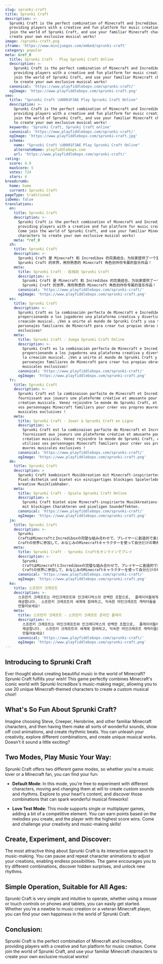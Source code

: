 ```yaml
---
slug: sprunki-craft
title: Sprunki Craft
description: >-
  Sprunki Craft is the perfect combination of Minecraft and Incredibox,
  providing players with a creative and fun platform for music creation. Come
  join the world of Sprunki Craft, and use your familiar Minecraft characters to
  create your own exclusive musical works!
image: /sprunki-craft.png
iframe: 'https://www.minijuegos.com/embed/sprunki-craft'
category: popular
meta: &ref_0
  title: Sprunki Craft - Play Sprunki Craft Online
  description: >-
    Sprunki Craft is the perfect combination of Minecraft and Incredibox,
    providing players with a creative and fun platform for music creation. Come
    join the world of Sprunki Craft, and use your familiar Minecraft characters
    to create your own exclusive musical works!
  canonical: 'https://www.playfiddlebops.com/sprunki-craft/'
  ogImage: 'https://www.playfiddlebops.com/sprunki-craft.png'
seo:
  title: "Sprunki Craft \U0001F3AE Play Sprunki Craft Online"
  description: >-
    Sprunki Craft is the perfect combination of Minecraft and Incredibox,
    providing players with a creative and fun platform for music creation. Come
    join the world of Sprunki Craft, and use your familiar Minecraft characters
    to create your own exclusive musical works!
  keywords: 'Sprunki Craft, Sprunki Craft online'
  canonical: 'https://www.playfiddlebops.com/sprunki-craft/'
  ogImage: 'https://www.playfiddlebops.com/sprunki-craft.jpg'
  schema:
    name: "Sprunki Craft \U0001F3AE Play Sprunki Craft Online"
    alternateName: playfiddlebops.com
    url: 'https://www.playfiddlebops.com/sprunki-craft/'
rating:
  score: 4.9
  maxScore: 5
  votes: 724
  stars: 4
breadcrumb:
  home: home
  current: Sprunki Craft
pageType: traditional
isDemo: false
translations:
  en:
    title: Sprunki Craft
    description: >-
      Sprunki Craft is the perfect combination of Minecraft and Incredibox,
      providing players with a creative and fun platform for music creation.
      Come join the world of Sprunki Craft, and use your familiar Minecraft
      characters to create your own exclusive musical works!
    meta: *ref_0
  zh:
    title: Sprunki Craft
    description: >-
      Sprunki Craft 是 Minecraft 和 Incredibox 的完美结合，为玩家提供了一个富有创意和趣味性的音乐创作平台。来加入
      Sprunki Craft 的世界，用你熟悉的 Minecraft 角色创作你专属的音乐作品！
    meta:
      title: Sprunki Craft - 在线玩 Sprunki Craft
      description: >-
        Sprunki Craft 是 Minecraft 和 Incredibox 的完美结合，为玩家提供了一个富有创意和趣味性的音乐创作平台。来加入
        Sprunki Craft 的世界，用你熟悉的 Minecraft 角色创作你专属的音乐作品！
      canonical: 'https://www.playfiddlebops.com/sprunki-craft/'
      ogImage: 'https://www.playfiddlebops.com/sprunki-craft.png'
  es:
    title: Sprunki Craft
    description: >-
      Sprunki Craft es la combinación perfecta de Minecraft e Incredibox,
      proporcionando a los jugadores una plataforma creativa y divertida para la
      creación musical. ¡Ven a unirte al mundo de Sprunki Craft y usa tus
      personajes familiares de Minecraft para crear tus propias obras musicales
      exclusivas!
    meta:
      title: Sprunki Craft - Juega Sprunki Craft Online
      description: >-
        Sprunki Craft es la combinación perfecta de Minecraft e Incredibox,
        proporcionando a los jugadores una plataforma creativa y divertida para
        la creación musical. ¡Ven a unirte al mundo de Sprunki Craft y usa tus
        personajes familiares de Minecraft para crear tus propias obras
        musicales exclusivas!
      canonical: 'https://www.playfiddlebops.com/sprunki-craft/'
      ogImage: 'https://www.playfiddlebops.com/sprunki-craft.png'
  fr:
    title: Sprunki Craft
    description: >-
      Sprunki Craft est la combinaison parfaite de Minecraft et Incredibox,
      fournissant aux joueurs une plateforme créative et amusante pour la
      création musicale. Venez rejoindre le monde de Sprunki Craft, et utilisez
      vos personnages Minecraft familiers pour créer vos propres œuvres
      musicales exclusives !
    meta:
      title: Sprunki Craft - Jouer à Sprunki Craft en Ligne
      description: >-
        Sprunki Craft est la combinaison parfaite de Minecraft et Incredibox,
        fournissant aux joueurs une plateforme créative et amusante pour la
        création musicale. Venez rejoindre le monde de Sprunki Craft, et
        utilisez vos personnages Minecraft familiers pour créer vos propres
        œuvres musicales exclusives !
      canonical: 'https://www.playfiddlebops.com/sprunki-craft/'
      ogImage: 'https://www.playfiddlebops.com/sprunki-craft.png'
  de:
    title: Sprunki Craft
    description: >
      Sprunki Craft kombiniert Musikkreation mit Minecraft-inspirierter
      Pixel-Ästhetik und bietet ein einzigartiges blockiges Spielerlebnis für
      kreative Musikliebhaber.
    meta:
      title: Sprunki Craft - Spiele Sprunki Craft Online
      description: >
        Sprunki Craft bietet eine Minecraft-inspirierte Musikkreations-Erfahrung
        mit blockigen Charakteren und pixeligen Soundeffekten.
      canonical: 'https://www.playfiddlebops.com/sprunki-craft/'
      ogImage: 'https://www.playfiddlebops.com/sprunki-craft.png'
  ja:
    title: Sprunki Craft
    description: >-
      Sprunki
      CraftはMinecraftとIncrediboxの完璧な組み合わせで、プレイヤーに創造的で楽しい音楽創作プラットフォームを提供します。Sprunki
      Craftの世界に参加して、おなじみのMinecraftキャラクターを使って自分だけの専用音楽作品を作りましょう！
    meta:
      title: Sprunki Craft - Sprunki Craftをオンラインでプレイ
      description: >-
        Sprunki
        CraftはMinecraftとIncrediboxの完璧な組み合わせで、プレイヤーに創造的で楽しい音楽創作プラットフォームを提供します。Sprunki
        Craftの世界に参加して、おなじみのMinecraftキャラクターを使って自分だけの専用音楽作品を作りましょう！
      canonical: 'https://www.playfiddlebops.com/sprunki-craft/'
      ogImage: 'https://www.playfiddlebops.com/sprunki-craft.png'
  ko:
    title: 스프런키 크래프트
    description: >-
      스프런키 크래프트는 마인크래프트와 인크레디박스의 완벽한 조합으로,  플레이어들에게 창의적이고 재미있는 음악 창작 플랫폼을
      제공합니다.  스프런키 크래프트의 세계에 참여하고, 익숙한 마인크래프트 캐릭터들을  사용하여 나만의 독점적인 음악 작품을
      만들어보세요!
    meta:
      title: 스프런키 크래프트 - 스프런키 크래프트 온라인 플레이
      description: >-
        스프런키 크래프트는 마인크래프트와 인크레디박스의 완벽한 조합으로,  플레이어들에게 창의적이고 재미있는 음악 창작 플랫폼을
        제공합니다.  스프런키 크래프트의 세계에 참여하고, 익숙한 마인크래프트 캐릭터들을  사용하여 나만의 독점적인 음악 작품을
        만들어보세요!
      canonical: 'https://www.playfiddlebops.com/sprunki-craft/'
      ogImage: 'https://www.playfiddlebops.com/sprunki-craft.png'
---
```


## Introducing to Sprunki Craft

Ever thought about creating beautiful music in the world of Minecraft? Sprunki Craft fulfills your wish! This game perfectly combines Minecraft's iconic world with Sprunki Incredibox's music-making magic, allowing you to use 20 unique Minecraft-themed characters to create a custom musical choir!

## What's So Fun About Sprunki Craft?

Imagine choosing Steve, Creeper, Herobrine, and other familiar Minecraft characters, and then having them make all sorts of wonderful sounds, show off cool animations, and create rhythmic beats. You can unleash your creativity, explore different combinations, and create unique musical works. Doesn't it sound a little exciting?

## Two Modes, Play Music Your Way:

Sprunki Craft offers two different game modes, so whether you're a music lover or a Minecraft fan, you can find your fun:

- **Default Mode**: In this mode, you're free to experiment with different characters, moving and changing them at will to create custom sounds and rhythms. Explore to your heart's content, and discover those combinations that can spark wonderful musical fireworks!

- **Love Test Mode**: This mode supports single or multiplayer games, adding a bit of a competitive element. You can earn points based on the melodies you create, and the player with the highest score wins. Come and challenge your creativity and music-making skills!

## Create, Experiment, and Discover:

The most attractive thing about Sprunki Craft is its interactive approach to music-making. You can pause and repeat character animations to adjust your creations, enabling endless possibilities. The game encourages you to try different combinations, discover hidden surprises, and unlock new rhythms.

## Simple Operation, Suitable for All Ages:

Sprunki Craft is very simple and intuitive to operate, whether using a mouse or touch controls on phones and tablets, you can easily get started. Whether you're a newbie to music creation or a veteran Minecraft player, you can find your own happiness in the world of Sprunki Craft.

## Conclusion:

Sprunki Craft is the perfect combination of Minecraft and Incredibox, providing players with a creative and fun platform for music creation. Come join the world of Sprunki Craft, and use your familiar Minecraft characters to create your own exclusive musical works!
